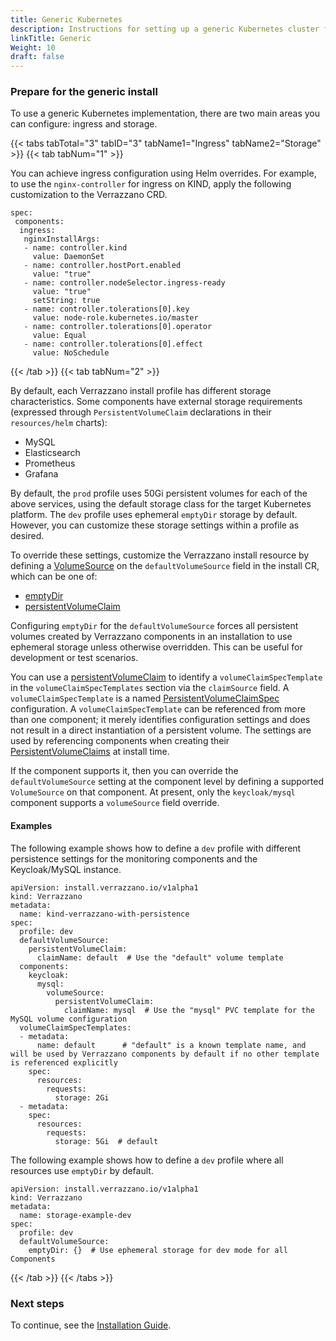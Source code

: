```yaml
---
title: Generic Kubernetes
description: Instructions for setting up a generic Kubernetes cluster for Verrazzano
linkTitle: Generic
Weight: 10
draft: false
---
```


### Prepare for the generic install

To use a generic Kubernetes implementation, there are two main areas you can configure: ingress and storage.

{{< tabs tabTotal="3" tabID="3" tabName1="Ingress" tabName2="Storage" >}}
{{< tab tabNum="1" >}}
<br>

You can achieve ingress configuration using Helm overrides.  For example, to use the `nginx-controller` for ingress on KIND, apply the following customization to the Verrazzano CRD.

```shell
spec:
 components:
  ingress:
   nginxInstallArgs:
   - name: controller.kind
     value: DaemonSet
   - name: controller.hostPort.enabled
     value: "true"
   - name: controller.nodeSelector.ingress-ready
     value: "true"
     setString: true
   - name: controller.tolerations[0].key
     value: node-role.kubernetes.io/master
   - name: controller.tolerations[0].operator
     value: Equal
   - name: controller.tolerations[0].effect
     value: NoSchedule
```

{{< /tab >}}
{{< tab tabNum="2" >}}
<br>

By default, each Verrazzano install profile has different storage characteristics.  Some components have external storage requirements (expressed through `PersistentVolumeClaim` declarations in their `resources/helm` charts):

  - MySQL
  - Elasticsearch
  - Prometheus
  - Grafana

By default, the `prod` profile uses 50Gi persistent volumes for each of the above services, using the default storage class for the target Kubernetes platform.  The `dev` profile uses ephemeral `emptyDir` storage by default.  However, you can customize these storage settings within a profile as desired.

To override these settings, customize the Verrazzano install resource by defining a [VolumeSource](https://kubernetes.io/docs/reference/kubernetes-api/config-and-storage-resources/volume/) on the `defaultVolumeSource` field in the install CR, which can be one of:

  - [emptyDir](https://kubernetes.io/docs/concepts/storage/volumes/#emptydir)
  - [persistentVolumeClaim](https://v1-18.docs.kubernetes.io/docs/reference/generated/kubernetes-api/v1.18/#persistentvolumeclaimvolumesource-v1-core)

Configuring `emptyDir` for the `defaultVolumeSource` forces all persistent volumes created by Verrazzano components in an installation to use ephemeral storage unless otherwise overridden.  This can be useful for development or test scenarios.

You can use a [persistentVolumeClaim](https://v1-18.docs.kubernetes.io/docs/reference/generated/kubernetes-api/v1.18/#persistentvolumeclaimvolumesource-v1-core) to identify a `volumeClaimSpecTemplate` in the `volumeClaimSpecTemplates` section via the `claimSource` field.  A `volumeClaimSpecTemplate` is a named [PersistentVolumeClaimSpec](https://v1-18.docs.kubernetes.io/docs/reference/generated/kubernetes-api/v1.18/#persistentvolumeclaimspec-v1-core) configuration.  A `volumeClaimSpecTemplate` can be referenced from more than one component; it merely identifies configuration settings and does not result in a direct instantiation of a persistent volume.  The settings are used by referencing components when creating their [PersistentVolumeClaims](https://v1-18.docs.kubernetes.io/docs/reference/generated/kubernetes-api/v1.18/#persistentvolumeclaim-v1-core) at install time.

If the component supports it, then you can override the `defaultVolumeSource` setting at the component level by defining a supported `VolumeSource` on that component.  At present, only the `keycloak/mysql` component supports a `volumeSource` field override.

#### Examples

The following example shows how to define a `dev` profile with different persistence settings for the monitoring components and the Keycloak/MySQL instance.

```shell
apiVersion: install.verrazzano.io/v1alpha1
kind: Verrazzano
metadata:
  name: kind-verrazzano-with-persistence
spec:
  profile: dev
  defaultVolumeSource:
    persistentVolumeClaim:
      claimName: default  # Use the "default" volume template
  components:
    keycloak:
      mysql:
        volumeSource:
          persistentVolumeClaim:
            claimName: mysql  # Use the "mysql" PVC template for the MySQL volume configuration
  volumeClaimSpecTemplates:
  - metadata:
      name: default      # "default" is a known template name, and will be used by Verrazzano components by default if no other template is referenced explicitly
    spec:
      resources:
        requests:
          storage: 2Gi
  - metadata:
    spec:
      resources:
        requests:
          storage: 5Gi  # default

```

The following example shows how to define a `dev` profile where all resources use `emptyDir` by default.


```shell
apiVersion: install.verrazzano.io/v1alpha1
kind: Verrazzano
metadata:
  name: storage-example-dev
spec:
  profile: dev
  defaultVolumeSource:
    emptyDir: {}  # Use ephemeral storage for dev mode for all Components
```

{{< /tab >}}
{{< /tabs >}}

### Next steps

To continue, see the [Installation Guide](../../../install/installation/#install-the-verrazzano-platform-operator).
